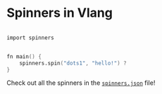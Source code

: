 # Spinners in Vlang

```v

import spinners 


fn main() {
    spinners.spin("dots1", "hello!") ?
}

```

Check out all the spinners in the [`spinners.json`](https://github.com/rhygg/spinners/blob/master/spinners.json) file!
